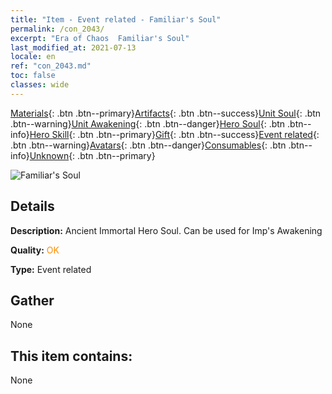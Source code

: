 ```yaml
---
title: "Item - Event related - Familiar's Soul"
permalink: /con_2043/
excerpt: "Era of Chaos  Familiar's Soul"
last_modified_at: 2021-07-13
locale: en
ref: "con_2043.md"
toc: false
classes: wide
---
```

 [Materials](/Items/){: .btn .btn--primary}[Artifacts](/Items/Artifacts/){: .btn .btn--success}[Unit Soul](/Items/UnitSoul/){: .btn .btn--warning}[Unit Awakening](/Items/UnitAwakening/){: .btn .btn--danger}[Hero Soul](/Items/HeroSoul/){: .btn .btn--info}[Hero Skill](/Items/HeroSkill/){: .btn .btn--primary}[Gift](/Items/Gift/){: .btn .btn--success}[Event related](/Items/Events/){: .btn .btn--warning}[Avatars](/Items/Avatars/){: .btn .btn--danger}[Consumables](/Items/Consumables/){: .btn .btn--info}[Unknown](/Items/Unknown/){: .btn .btn--primary}

 ![Familiar's Soul](/images/t/juexing_501.png)

## Details
 **Description:** Ancient Immortal Hero Soul. Can be used for Imp's Awakening

 **Quality:** <span style="color: #FF8C00">OK</span>

 **Type:** Event related

## Gather

  None

## This item contains:

  None

